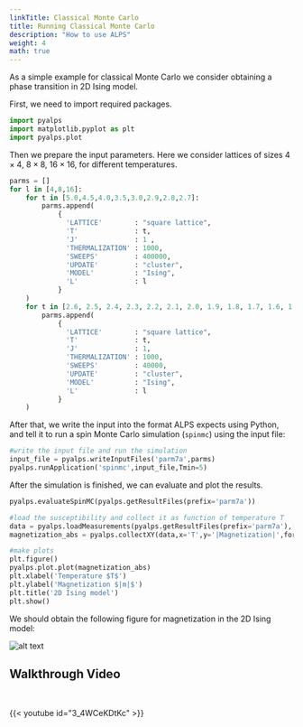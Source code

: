 ```yaml
---
linkTitle: Classical Monte Carlo
title: Running Classical Monte Carlo
description: "How to use ALPS"
weight: 4
math: true
---
```


As a simple example for classical Monte Carlo we consider obtaining a phase transition in
2D Ising model.

First, we need to import required packages.

```Python
import pyalps
import matplotlib.pyplot as plt
import pyalps.plot
```

Then we prepare the input parameters. Here we consider lattices of sizes $4\times 4$, $8\times 8$, $16\times 16$, for different temperatures.
```Python
parms = []
for l in [4,8,16]:
    for t in [5.0,4.5,4.0,3.5,3.0,2.9,2.8,2.7]:
        parms.append(
            {
              'LATTICE'        : "square lattice",
              'T'              : t,
              'J'              : 1 ,
              'THERMALIZATION' : 1000,
              'SWEEPS'         : 400000,
              'UPDATE'         : "cluster",
              'MODEL'          : "Ising",
              'L'              : l
            }
    )
    for t in [2.6, 2.5, 2.4, 2.3, 2.2, 2.1, 2.0, 1.9, 1.8, 1.7, 1.6, 1.5, 1.2]:
        parms.append(
            {
              'LATTICE'        : "square lattice",
              'T'              : t,
              'J'              : 1,
              'THERMALIZATION' : 1000,
              'SWEEPS'         : 40000,
              'UPDATE'         : "cluster",
              'MODEL'          : "Ising",
              'L'              : l
            }
    )
```
After that, we write the input into the format ALPS expects using Python, and tell it to run a spin Monte Carlo simulation (`spinmc`) using the input file:
```Python
#write the input file and run the simulation
input_file = pyalps.writeInputFiles('parm7a',parms)
pyalps.runApplication('spinmc',input_file,Tmin=5)
```

After the simulation is finished, we can evaluate and plot the results.
```Python
pyalps.evaluateSpinMC(pyalps.getResultFiles(prefix='parm7a'))

#load the susceptibility and collect it as function of temperature T
data = pyalps.loadMeasurements(pyalps.getResultFiles(prefix='parm7a'),['|Magnetization|'])
magnetization_abs = pyalps.collectXY(data,x='T',y='|Magnetization|',foreach=['L'])

#make plots
plt.figure()
pyalps.plot.plot(magnetization_abs)
plt.xlabel('Temperature $T$')
plt.ylabel('Magnetization $|m|$')
plt.title('2D Ising model')
plt.show()
```

We should obtain the following figure for magnetization in the 2D Ising model:

![alt text](/figs/Ising_2D_m.png)


## Walkthrough Video

<br>

{{< youtube id="3_4WCeKDtKc" >}}

